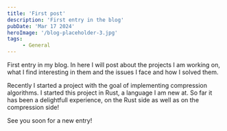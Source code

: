 ```yaml
---
title: 'First post'
description: 'First entry in the blog'
pubDate: 'Mar 17 2024'
heroImage: '/blog-placeholder-3.jpg'
tags:
     - General
---
```

First entry in my blog. In here I will post about the projects I am working on, what I find interesting in them and the issues I face and how I solved them.

Recently I started a project with the goal of implementing compression algorithms. I started this project in Rust, a language I am new at. So far it has been a delightfull experience, on the Rust side as well as on the compression side!

See you soon for a new entry!